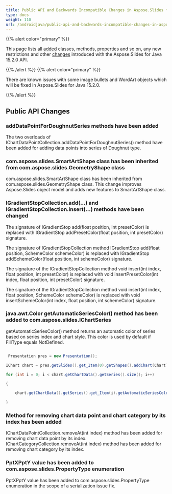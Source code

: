 ```yaml
---
title: Public API and Backwards Incompatible Changes in Aspose.Slides for Java 15.2.0
type: docs
weight: 110
url: /androidjava/public-api-and-backwards-incompatible-changes-in-aspose-slides-for-java-15-2-0/
---
```


{{% alert color="primary" %}} 

This page lists all [added](/slides/java/public-api-and-backwards-incompatible-changes-in-aspose-slides-for-java-15-2-0/) classes, methods, properties and so on, any new restrictions and other [changes](/slides/java/public-api-and-backwards-incompatible-changes-in-aspose-slides-for-java-15-2-0/) introduced with the Aspose.Slides for Java 15.2.0 API.

{{% /alert %}} {{% alert color="primary" %}} 

There are known issues with some image bullets and WordArt objects which will be fixed in Aspose.Slides for Java 15.2.0.

{{% /alert %}} 
## **Public API Changes**
### **addDataPointForDoughnutSeries methods have been added**
The two overloads of IChartDataPointCollection.addDataPointForDoughnutSeries() method have been added for adding data points into series of Doughnut type.
### **com.aspose.slides.SmartArtShape class has been inherited from com.aspose.slides.GeometryShape class**
com.aspose.slides.SmartArtShape class has been inherited from com.aspose.slides.GeometryShape class. This change improves Aspose.Slides object model and adds new features to SmartArtShape class.
### **IGradientStopCollection.add(...) and IGradientStopCollection.insert(...) methods have been changed**
The signature of IGradientStop add(float position, int presetColor) is replaced with IGradientStop addPresetColor(float position, int presetColor) signature.

The signature of IGradientStopCollection method IGradientStop add(float position, SchemeColor schemeColor) is replaced with IGradientStop addSchemeColor(float position, int schemeColor) signature.

The signature of the IGradientStopCollection method void insert(int index, float position, int presetColor) is replaced with void insertPresetColor(int index, float position, int presetColor) signature.

The signature of the IGradientStopCollection method void insert(int index, float position, SchemeColor schemeColor) is replaced with void insertSchemeColor(int index, float position, int schemeColor) signature.
### **java.awt.Color getAutomaticSeriesColor() method has been added to com.aspose.slides.IChartSeries**
getAutomaticSeriesColor() method returns an automatic color of series based on series index and chart style. This color is used by default if FillType equals NotDefined.
﻿

``` java

 Presentation pres = new Presentation();

IChart chart = pres.getSlides().get_Item(0).getShapes().addChart(ChartType.ClusteredColumn, 100, 50, 600, 400);

for (int i = 0; i < chart.getChartData().getSeries().size(); i++)

{

    chart.getChartData().getSeries().get_Item(i).getAutomaticSeriesColor();

}

```
### **Method for removing chart data point and chart category by its index has been added**
IChartDataPointCollection.removeAt(int index) method has been added for removing chart data point by its index.
IChartCategoryCollection.removeAt(int index) method has been added for removing chart category by its index.
### **PptXPptY value has been added to com.aspose.slides.PropertyType enumeration**
PptXPptY value has been added to com.aspose.slides.PropertyType enumeration in the scope of a serialization issue fix.

